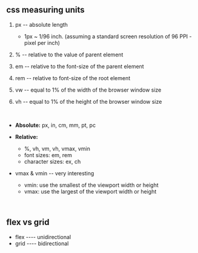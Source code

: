 ## css measuring units
1. px -- absolute length
    - 1px ~ 1/96 inch. (assuming a standard screen resolution of 96 PPI - pixel per inch)

2. % -- relative to the value of parent element

3. em -- relative to the font-size of the parent element

4. rem -- relative to font-size of the root element

5. vw -- equal to 1% of the width of the browser window size

6. vh -- equal to 1% of the height of the browser window size

<br>

- <b>Absolute:</b> px, in, cm, mm, pt, pc
- <b>Relative:</b>
    - %, vh, vm, vh, vmax, vmin
    - font sizes: em, rem
    - character sizes: ex, ch

- vmax & vmin -- very interesting
    - vmin: use the smallest of the viewport width or height
    - vmax: use the largest of the viewport width or height

<br>

## flex vs grid
- flex ---- unidirectional
- grid ---- bidirectional